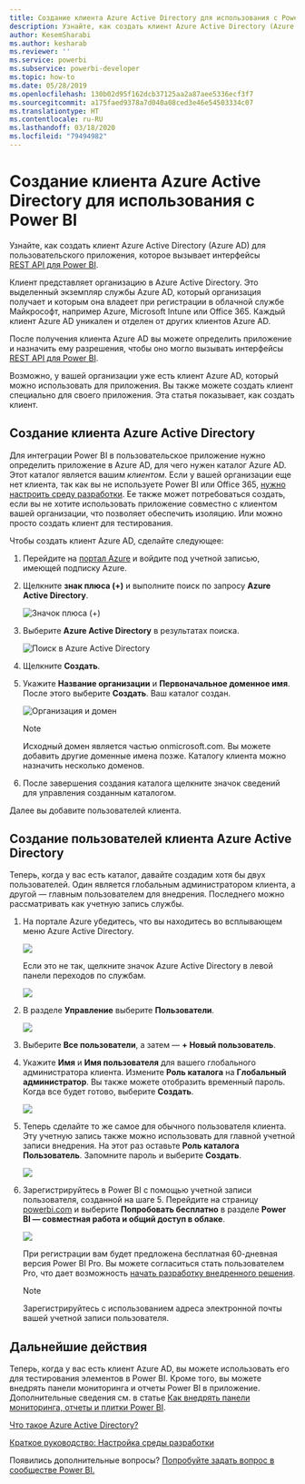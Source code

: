 ```yaml
---
title: Создание клиента Azure Active Directory для использования с Power BI
description: Узнайте, как создать клиент Azure Active Directory (Azure AD) для пользовательского приложения, которое вызывает интерфейсы REST API для Power BI.
author: KesemSharabi
ms.author: kesharab
ms.reviewer: ''
ms.service: powerbi
ms.subservice: powerbi-developer
ms.topic: how-to
ms.date: 05/28/2019
ms.openlocfilehash: 130b02d95f162dcb37125aa2a87aee5336ecf3f7
ms.sourcegitcommit: a175faed9378a7d040a08ced3e46e54503334c07
ms.translationtype: HT
ms.contentlocale: ru-RU
ms.lasthandoff: 03/18/2020
ms.locfileid: "79494982"
---
```

# <a name="create-an-azure-active-directory-tenant-to-use-with-power-bi"></a>Создание клиента Azure Active Directory для использования с Power BI

Узнайте, как создать клиент Azure Active Directory (Azure AD) для пользовательского приложения, которое вызывает интерфейсы [REST API для Power BI](../automation/rest-api-reference.md).

Клиент представляет организацию в Azure Active Directory. Это выделенный экземпляр службы Azure AD, который организация получает и которым она владеет при регистрации в облачной службе Майкрософт, например Azure, Microsoft Intune или Office 365. Каждый клиент Azure AD уникален и отделен от других клиентов Azure AD.

После получения клиента Azure AD вы можете определить приложение и назначить ему разрешения, чтобы оно могло вызывать интерфейсы [REST API для Power BI](../automation/rest-api-reference.md).

Возможно, у вашей организации уже есть клиент Azure AD, который можно использовать для приложения. Вы также можете создать клиент специально для своего приложения. Эта статья показывает, как создать клиент.

## <a name="create-an-azure-active-directory-tenant"></a>Создание клиента Azure Active Directory

Для интеграции Power BI в пользовательское приложение нужно определить приложение в Azure AD, для чего нужен каталог Azure AD. Этот каталог является вашим *клиентом*. Если у вашей организации еще нет клиента, так как вы не используете Power BI или Office 365, [нужно настроить среду разработки](https://docs.microsoft.com/azure/active-directory/develop/active-directory-howto-tenant). Ее также может потребоваться создать, если вы не хотите использовать приложение совместно с клиентом вашей организации, что позволяет обеспечить изоляцию. Или можно просто создать клиент для тестирования.

Чтобы создать клиент Azure AD, сделайте следующее:

1. Перейдите на [портал Azure](https://portal.azure.com) и войдите под учетной записью, имеющей подписку Azure.

2. Щелкните **знак плюса (+)** и выполните поиск по запросу **Azure Active Directory**.

    ![Значок плюса (+)](media/create-an-azure-active-directory-tenant/new-directory.png)

3. Выберите **Azure Active Directory** в результатах поиска.

    ![Поиск в Azure Active Directory](media/create-an-azure-active-directory-tenant/new-directory2.png)

4. Щелкните **Создать**.

5. Укажите **Название организации** и **Первоначальное доменное имя**. После этого выберите **Создать**. Ваш каталог создан.

    ![Организация и домен](media/create-an-azure-active-directory-tenant/organization-and-domain.png)

   > [!NOTE]
   > Исходный домен является частью onmicrosoft.com. Вы можете добавить другие доменные имена позже. Каталогу клиента можно назначить несколько доменов.

6. После завершения создания каталога щелкните значок сведений для управления созданным каталогом.

Далее вы добавите пользователей клиента.

## <a name="create-azure-active-directory-tenant-users"></a>Создание пользователей клиента Azure Active Directory

Теперь, когда у вас есть каталог, давайте создадим хотя бы двух пользователей. Один является глобальным администратором клиента, а другой — главным пользователем для внедрения. Последнего можно рассматривать как учетную запись службы.

1. На портале Azure убедитесь, что вы находитесь во всплывающем меню Azure Active Directory.

    ![](media/create-an-azure-active-directory-tenant/aad-flyout.png)

    Если это не так, щелкните значок Azure Active Directory в левой панели переходов по службам.

    ![](media/create-an-azure-active-directory-tenant/aad-service.png)

2. В разделе **Управление** выберите **Пользователи**.

    ![](media/create-an-azure-active-directory-tenant/users-and-groups.png)

3. Выберите **Все пользователи**, а затем — **+ Новый пользователь**.

4. Укажите **Имя** и **Имя пользователя** для вашего глобального администратора клиента. Измените **Роль каталога** на **Глобальный администратор**. Вы также можете отобразить временный пароль. Когда все будет готово, выберите **Создать**.

    ![](media/create-an-azure-active-directory-tenant/global-admin.png)

5. Теперь сделайте то же самое для обычного пользователя клиента. Эту учетную запись также можно использовать для главной учетной записи внедрения. На этот раз оставьте **Роль каталога** **Пользователь**. Запомните пароль и выберите **Создать**.

    ![](media/create-an-azure-active-directory-tenant/pbiembed-user.png)

6. Зарегистрируйтесь в Power BI с помощью учетной записи пользователя, созданной на шаге 5. Перейдите на страницу [powerbi.com](https://powerbi.microsoft.com/get-started/) и выберите **Попробовать бесплатно** в разделе **Power BI — совместная работа и общий доступ в облаке**.

    ![](media/create-an-azure-active-directory-tenant/try-powerbi-free.png)

    При регистрации вам будет предложена бесплатная 60-дневная версия Power BI Pro. Вы можете согласиться стать пользователем Pro, что дает возможность [начать разработку внедренного решения](embed-sample-for-customers.md).

   > [!NOTE]
   > Зарегистрируйтесь с использованием адреса электронной почты вашей учетной записи пользователя.

## <a name="next-steps"></a>Дальнейшие действия

Теперь, когда у вас есть клиент Azure AD, вы можете использовать его для тестирования элементов в Power BI. Кроме того, вы можете внедрять панели мониторинга и отчеты Power BI в приложение. Дополнительные сведения см. в статье [Как внедрять панели мониторинга, отчеты и плитки Power BI](embed-sample-for-customers.md).

[Что такое Azure Active Directory?](https://docs.microsoft.com/azure/active-directory/active-directory-whatis) 
 
[Краткое руководство: Настройка среды разработки](https://docs.microsoft.com/azure/active-directory/develop/active-directory-howto-tenant)  

Появились дополнительные вопросы? [Попробуйте задать вопрос в сообществе Power BI.](https://community.powerbi.com/)
